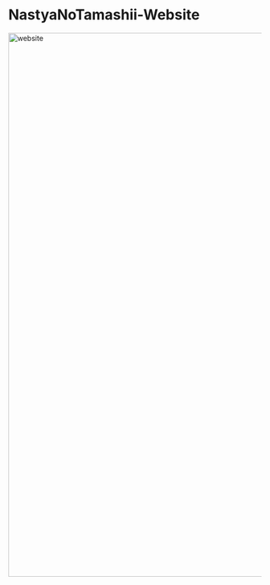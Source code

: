 # NastyaNoTamashii-Website
<img width="1920" height="1080" alt="website" src="https://github.com/user-attachments/assets/21c48b4d-12d9-421c-8637-e603d623c953" />
